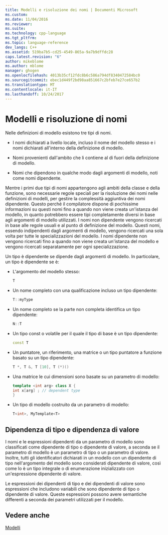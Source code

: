 ```yaml
---
title: Modelli e risoluzione dei nomi | Documenti Microsoft
ms.custom: 
ms.date: 11/04/2016
ms.reviewer: 
ms.suite: 
ms.technology: cpp-language
ms.tgt_pltfrm: 
ms.topic: language-reference
dev_langs: C++
ms.assetid: 519ba7b5-cd25-4549-865a-9a7b9dffdc28
caps.latest.revision: "6"
author: mikeblome
ms.author: mblome
manager: ghogen
ms.openlocfilehash: 4013b35cf12fdc8b6c586a794df8340472584bc0
ms.sourcegitcommit: ebec1d449f2bd98aa851667c2bfeb7e27ce657b2
ms.translationtype: MT
ms.contentlocale: it-IT
ms.lasthandoff: 10/24/2017
---
```

# <a name="templates-and-name-resolution"></a>Modelli e risoluzione di nomi

Nelle definizioni di modello esistono tre tipi di nomi.  
  
-   I nomi dichiarati a livello locale, incluso il nome del modello stesso e i nomi dichiarati all'interno della definizione di modello.  
  
-   Nomi provenienti dall'ambito che li contiene al di fuori della definizione di modello.  
  
-   Nomi che dipendono in qualche modo dagli argomenti di modello, noti come nomi dipendente.  
  
 Mentre i primi due tipi di nomi appartengono agli ambiti della classe e della funzione, sono necessarie regole speciali per la risoluzione dei nomi nelle definizioni di modelli, per gestire la complessità aggiuntiva dei nomi dipendente. Questo perché il compilatore dispone di pochissime informazioni su questi nomi fino a quando non viene creata un'istanza del modello, in quanto potrebbero essere tipi completamente diversi in base agli argomenti di modello utilizzati. I nomi non dipendente vengono ricercati in base alle regole usuali e al punto di definizione del modello. Questi nomi, essendo indipendenti dagli argomenti di modello, vengono ricercati una sola volta per tutte le specializzazioni del modello. I nomi dipendente non vengono ricercati fino a quando non viene creata un'istanza del modello e vengono ricercati separatamente per ogni specializzazione.  
  
 Un tipo è dipendente se dipende dagli argomenti di modello. In particolare, un tipo è dipendente se è:  
  
-   L'argomento del modello stesso:  
  
    ```cpp
    T  
    ```  
  
-   Un nome completo con una qualificazione incluso un tipo dipendente:  
  
    ```cpp
    T::myType  
    ```  
  
-   Un nome completo se la parte non completa identifica un tipo dipendente:  
  
    ```cpp
    N::T  
    ```  
  
-   Un tipo const o volatile per il quale il tipo di base è un tipo dipendente:  
  
    ```cpp
    const T  
    ```  
  
-   Un puntatore, un riferimento, una matrice o un tipo puntatore a funzione basato su un tipo dipendente:  
  
    ```cpp
    T *, T &, T [10], T (*)()  
    ```  
  
-   Una matrice le cui dimensioni sono basate su un parametro di modello:  
  
    ```cpp
    template <int arg> class X {  
    int x[arg] ; // dependent type  
    }  
    ```  
  
-   Un tipo di modello costruito da un parametro di modello:  
  
    ```cpp
    T<int>, MyTemplate<T>  
    ```  
  
## <a name="type-dependence-and-value-dependence"></a>Dipendenza di tipo e dipendenza di valore

 I nomi e le espressioni dipendenti da un parametro di modello sono classificati come dipendente di tipo o dipendente di valore, a seconda se il parametro di modello è un parametro di tipo o un parametro di valore. Inoltre, tutti gli identificatori dichiarati in un modello con un dipendente di tipo nell'argomento del modello sono considerati dipendente di valore, così come lo è un tipo integrale o di enumerazione inizializzato con un'espressione dipendente di valore.  
  
 Le espressioni dei dipendenti di tipo e dei dipendenti di valore sono espressioni che includono variabili che sono dipendente di tipo o dipendente di valore. Queste espressioni possono avere semantiche differenti a seconda dei parametri utilizzati per il modello.  
  
## <a name="see-also"></a>Vedere anche

 [Modelli](../cpp/templates-cpp.md)
